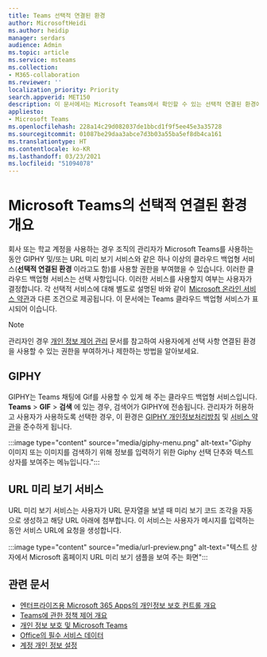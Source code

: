 ```yaml
---
title: Teams 선택적 연결된 환경
author: MicrosoftHeidi
ms.author: heidip
manager: serdars
audience: Admin
ms.topic: article
ms.service: msteams
ms.collection:
- M365-collaboration
ms.reviewer: ''
localization_priority: Priority
search.appverid: MET150
description: 이 문서에서는 Microsoft Teams에서 확인할 수 있는 선택적 연결된 환경에 관해 간략하게 설명합니다.
appliesto:
- Microsoft Teams
ms.openlocfilehash: 228a14c29d082037de1bbcd1f9f5ee45e3a35728
ms.sourcegitcommit: 01087be29daa3abce7d3b03a55ba5ef8db4ca161
ms.translationtype: HT
ms.contentlocale: ko-KR
ms.lasthandoff: 03/23/2021
ms.locfileid: "51094078"
---
```

# <a name="overview-of-optional-connected-experiences-in-microsoft-teams"></a>Microsoft Teams의 선택적 연결된 환경 개요

회사 또는 학교 계정을 사용하는 경우 조직의 관리자가 Microsoft Teams를 사용하는 동안 GIPHY 및/또는 URL 미리 보기 서비스와 같은 하나 이상의 클라우드 백업형 서비스(**선택적 연결된 환경** 이라고도 함)를 사용할 권한을 부여했을 수 있습니다. 이러한 클라우드 백업형 서비스는 선택 사항입니다. 이러한 서비스를 사용할지 여부는 사용자가 결정합니다. 각 선택적 서비스에 대해 별도로 설명된 바와 같이  [Microsoft 온라인 서비스 약관](https://www.microsoft.com/licensing/product-licensing/products)과 다른 조건으로 제공됩니다. 이 문서에는 Teams 클라우드 백업형 서비스가 표시되어 이습니다.

> [!NOTE]
> 관리자인 경우 [개인 정보 제어 관리](/deployoffice/privacy/manage-privacy-controls) 문서를 참고하여 사용자에게 선택 사항 연결된 환경을 사용할 수 있는 권한을 부여하거나 제한하는 방법을 알아보세요.

## <a name="giphy"></a>GIPHY

GIPHY는 Teams 채팅에 Gif를 사용할 수 있게 해 주는 클라우드 백업형 서비스입니다. **Teams** > **GIF** > **검색** 에 있는 경우, 검색어가 GIPHY에 전송됩니다. 관리자가 허용하고 사용자가 사용하도록 선택한 경우, 이 환경은 [GIPHY 개인정보처리방침](https://support.giphy.com/hc/articles/360032872931-GIPHY-Privacy-Policy) 및 [서비스 약관](https://support.giphy.com/hc/articles/360020027752-GIPHY-User-Terms-of-Service)을 준수하게 됩니다.

:::image type="content" source="media/giphy-menu.png" alt-text="Giphy 이미지 또는 이미지를 검색하기 위해 정보를 입력하기 위한 Giphy 선택 단추와 텍스트 상자를 보여주는 메뉴입니다.":::

## <a name="url-preview-service"></a>URL 미리 보기 서비스

URL 미리 보기 서비스는 사용자가 URL 문자열을 보낼 때 미리 보기 코드 조각을 자동으로 생성하고 해당 URL 아래에 첨부합니다. 이 서비스는 사용자가 메시지를 입력하는 동안 서비스 URL에 요청을 생성합니다.

:::image type="content" source="media/url-preview.png" alt-text="텍스트 상자에서 Microsoft 홈페이지 URL 미리 보기 샘플을 보여 주는 화면":::

## <a name="related-articles"></a>관련 문서

- [엔터프라이즈용 Microsoft 365 Apps의 개인정보 보호 컨트롤 개요](/deployoffice/privacy/overview-privacy-controls)
- [Teams에 관한 정책 제어 개요](policy-control-overview.md)
- [개인 정보 보호 및 Microsoft Teams](teams-privacy.md)
- [Office의 필수 서비스 데이터](/deployoffice/privacy/required-service-data)
- [계정 개인 정보 설정](https://support.microsoft.com/office/3e7bc183-bf52-4fd0-8e6b-78978f7f121b)